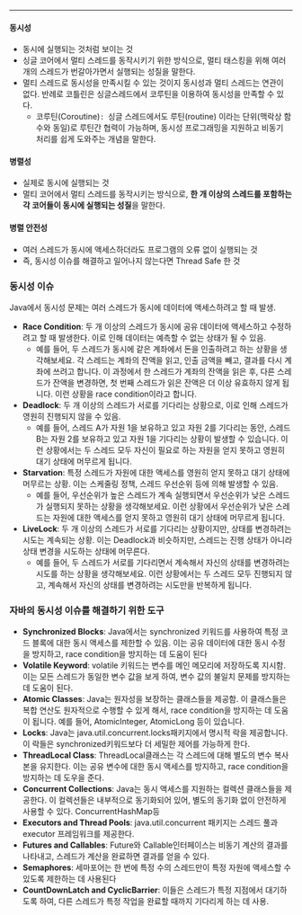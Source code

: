 --- 
#### 동시성
- 동시에 실행되는 것처럼 보이는 것
- 싱글 코어에서 멀티 스레드를 동작시키기 위한 방식으로, 멀티 태스킹을 위해 여러 개의 스레드가 번갈아가면서 실행되는 성질을 말한다.
- 멀티 스레드로 동시성을 만족시킬 수 있는 것이지 동시성과 멀티 스레드는 연관이 없다. 반례로 코틀린은 싱글스레드에서 코루틴을 이용하여 동시성을 만족할 수 있다.
	- 코루틴(Coroutine)`: `싱글 스레드에서도 루틴(routine) 이라는 단위(맥락상 함수와 동일)로 루틴간 협력이 가능하며, 동시성 프로그래밍을 지원하고 비동기 처리를 쉽게 도와주는 개념을 말한다.


#### 병렬성
- 실제로 동시에 실행되는 것
- 멀티 코어에서 멀티 스레드를 동작시키는 방식으로, **한 개 이상의 스레드를 포함하는 각 코어들이 동시에 실행되는 성질**을 말한다.

#### 병렬 안전성
- 여러 스레드가 동시에 액세스하더라도 프로그램의 오류 없이 실행되는 것
- 즉, 동시성 이슈를 해결하고 일어나지 않는다면 Thread Safe 한 것

### 동시성 이슈
Java에서 동시성 문제는 여러 스레드가 동시에 데이터에 액세스하려고 할 때 발생. 
-  **Race Condition**: 두 개 이상의 스레드가 동시에 공유 데이터에 액세스하고 수정하려고 할 때 발생한다. 이로 인해 데이터는 예측할 수 없는 상태가 될 수 있음.
	- 예를 들어, 두 스레드가 동시에 같은 계좌에서 돈을 인출하려고 하는 상황을 생각해보세요. 각 스레드는 계좌의 잔액을 읽고, 인출 금액을 빼고, 결과를 다시 계좌에 쓰려고 합니다. 이 과정에서 한 스레드가 계좌의 잔액을 읽은 후, 다른 스레드가 잔액을 변경하면, 첫 번째 스레드가 읽은 잔액은 더 이상 유효하지 않게 됩니다. 이런 상황을 race condition이라고 합니다.
-  **Deadlock**: 두 개 이상의 스레드가 서로를 기다리는 상황으로, 이로 인해 스레드가 영원히 진행되지 않을 수 있음.
	- 예를 들어, 스레드 A가 자원 1을 보유하고 있고 자원 2를 기다리는 동안, 스레드 B는 자원 2를 보유하고 있고 자원 1을 기다리는 상황이 발생할 수 있습니다. 이런 상황에서는 두 스레드 모두 자신이 필요로 하는 자원을 얻지 못하고 영원히 대기 상태에 머무르게 됩니다.
-  **Starvation**: 특정 스레드가 자원에 대한 액세스를 영원히 얻지 못하고 대기 상태에 머무르는 상황. 이는 스케줄링 정책, 스레드 우선순위 등에 의해 발생할 수 있음.
	- 예를 들어, 우선순위가 높은 스레드가 계속 실행되면서 우선순위가 낮은 스레드가 실행되지 못하는 상황을 생각해보세요. 이런 상황에서 우선순위가 낮은 스레드는 자원에 대한 액세스를 얻지 못하고 영원히 대기 상태에 머무르게 됩니다.
-  **LiveLock**: 두 개 이상의 스레드가 서로를 기다리는 상황이지만, 상태를 변경하려는 시도는 계속되는 상황. 이는 Deadlock과 비슷하지만, 스레드는 진행 상태가 아니라 상태 변경을 시도하는 상태에 머무른다.
	- 예를 들어, 두 스레드가 서로를 기다리면서 계속해서 자신의 상태를 변경하려는 시도를 하는 상황을 생각해보세요. 이런 상황에서는 두 스레드 모두 진행되지 않고, 계속해서 자신의 상태를 변경하려는 시도만을 반복하게 됩니다.

### 자바의 동시성 이슈를 해결하기 위한 도구
- **Synchronized Blocks**: Java에서는 synchronized 키워드를 사용하여 특정 코드 블록에 대한 동시 액세스를 제한할 수 있음. 이는 공유 데이터에 대한 동시 수정을 방지하고, race condition을 방지하는 데 도움이 된다
- **Volatile Keyword**: volatile 키워드는 변수를 메인 메모리에 저장하도록 지시함. 이는 모든 스레드가 동일한 변수 값을 보게 하여, 변수 값의 불일치 문제를 방지하는 데 도움이 된다.
- **Atomic Classes**: Java는 원자성을 보장하는 클래스들을 제공함. 이 클래스들은 복합 연산도 원자적으로 수행할 수 있게 해서, race condition을 방지하는 데 도움이 됩니다. 예를 들어, AtomicInteger, AtomicLong 등이 있습니다.
-  **Locks**: Java는 java.util.concurrent.locks패키지에서 명시적 락을 제공합니다. 이 락들은 synchronized키워드보다 더 세밀한 제어를 가능하게 한다.
-  **ThreadLocal Class**: ThreadLocal클래스는 각 스레드에 대해 별도의 변수 복사본을 유지한다. 이는 공유 변수에 대한 동시 액세스를 방지하고, race condition을 방지하는 데 도우을 준다.
-  **Concurrent Collections**: Java는 동시 액세스를 지원하는 컬렉션 클래스들을 제공한다. 이 컬렉션들은 내부적으로 동기화되어 있어, 별도의 동기화 없이 안전하게 사용할 수 있다. ConcurrentHashMap등
- **Executors and Thread Pools**: java.util.concurrent 패키지는 스레드 풀과 executor 프레임워크를 제공한다.
- **Futures and Callables**: Future와 Callable인터페이스는 비동기 계산의 결과를 나타내고, 스레드가 계산을 완료하면 결과를 얻을 수 있다.
-  **Semaphores**: 세마포어는 한 번에 특정 수의 스레드만이 특정 자원에 액세스할 수 있도록 제한하는 데 사용된다
- **CountDownLatch and CyclicBarrier**: 이들은 스레드가 특정 지점에서 대기하도록 하여, 다른 스레드가 특정 작업을 완료할 때까지 기다리게 하는 데 사용.
